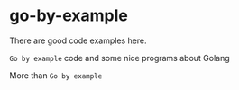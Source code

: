 # go-by-example
There are good code examples here.

`Go by example` code and some nice programs about Golang

More than `Go by example`
